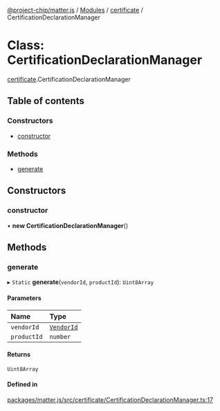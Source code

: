 [@project-chip/matter.js](../README.md) / [Modules](../modules.md) / [certificate](../modules/certificate.md) / CertificationDeclarationManager

# Class: CertificationDeclarationManager

[certificate](../modules/certificate.md).CertificationDeclarationManager

## Table of contents

### Constructors

- [constructor](certificate.CertificationDeclarationManager.md#constructor)

### Methods

- [generate](certificate.CertificationDeclarationManager.md#generate)

## Constructors

### constructor

• **new CertificationDeclarationManager**()

## Methods

### generate

▸ `Static` **generate**(`vendorId`, `productId`): `Uint8Array`

#### Parameters

| Name | Type |
| :------ | :------ |
| `vendorId` | [`VendorId`](datatype.VendorId.md) |
| `productId` | `number` |

#### Returns

`Uint8Array`

#### Defined in

[packages/matter.js/src/certificate/CertificationDeclarationManager.ts:17](https://github.com/project-chip/matter.js/blob/5bdbf8d/packages/matter.js/src/certificate/CertificationDeclarationManager.ts#L17)

